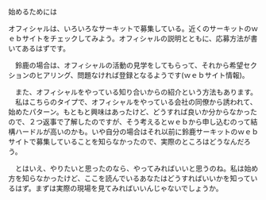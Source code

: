 始めるためには

オフィシャルは、いろいろなサーキットで募集している。近くのサーキットのｗｅｂサイトをチェックしてみよう。オフィシャルの説明とともに、応募方法が書いてあるはずです。

　鈴鹿の場合は、オフィシャルの活動の見学をしてもらって、それから希望セクションのヒアリング、問題なければ登録となるようです(ｗｅｂサイト情報)。

　また、オフィシャルをやっている知り合いからの紹介という方法もあります。 
　私はこちらのタイプで、オフィシャルをやっている会社の同僚から誘われて、始めたパターン。もともと興味はあったけど、どうすれば良いか分からなかったので、２つ返事で了解したのですが、そう考えるとｗｅｂから申し込むのって結構ハードルが高いのかも。いや自分の場合はそれ以前に鈴鹿サーキットのｗｅｂサイトで募集していることを知らなかったので、実際のところはどうなんだろう。

　とはいえ、やりたいと思ったのなら、やってみればいいと思うのね。私は始め方を知らなかったけど、ここを読んでいるあなたはどうすればいいかを知っているはず。まずは実際の現場を見てみればいいんじゃないでしょうか。

